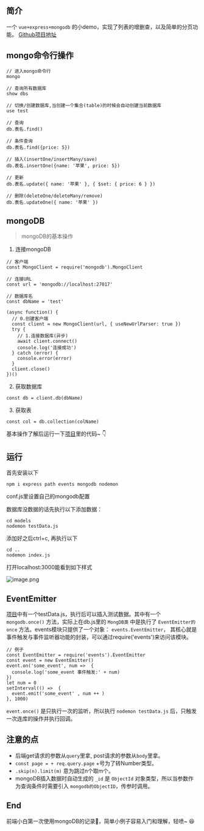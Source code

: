 ## 简介

一个 `vue+express+mongodb` 的小demo，实现了列表的增删查，以及简单的分页功能。
[Github项目地址](https://github.com/Yu-Lxy/Daily_practice/tree/master/mongo)

<!-- more -->

## mongo命令行操作
```
// 进入mongo命令行
mongo

// 查询所有数据库
show dbs

// 切换/创建数据库,当创建一个集合(table)的时候会自动创建当前数据库
use test

// 查询
db.表名.find()

// 条件查询
db.表名.find({price: 5})

// 插入(insertOne/insertMany/save)
db.表名.insertOne({name: '苹果', price: 5})

// 更新
db.表名.update({ name: '苹果' }, { $set: { price: 6 } })

// 删除(deleteOne/deleteMany/remove)
db.表名.updateOne({ name: '苹果' })
```

## mongoDB
> mongoDB的基本操作

1. 连接mongoDB
```
// 客户端
const MongoClient = require('mongodb').MongoClient

// 连接URL
const url = 'mongodb://localhost:27017'

// 数据库名
const dbName = 'test'

(async function() {
  // 0.创建客户端
  const client = new MongoClient(url, { useNewUrlParser: true })
  try {
    // 1.连接数据库(异步) 
    await client.connect() 
    console.log('连接成功')
  } catch (error) {
    console.error(error)
  }
  client.close()
})()
```
2. 获取数据库
```
const db = client.db(dbName)
```
3. 获取表
```
const col = db.collection(colName)
```

基本操作了解后运行一下[项目](https://github.com/Yu-Lxy/Daily_practice/tree/master/mongo)里的代码~ 👇

## 运行
首先安装以下
```
npm i express path events mongodb nodemon
```

conf.js里设置自己的mongodb配置

数据库没数据的话先执行以下添加数据：
```
cd models
nodemon testData.js
```

添加好之后ctrl+c, 再执行以下
```
cd ..
nodemon index.js
```
打开localhost:3000能看到如下样式

![image.png](https://i.loli.net/2020/08/27/ALNjeIKPOY9QTHF.png)


## EventEmitter
[项目](https://github.com/Yu-Lxy/Daily_practice/tree/master/mongo)中有一个testData.js，执行后可以插入测试数据。其中有一个 `mongodb.once()` 方法，实际上在db.js里的 `MongDB类` 中是执行了 `EventEmitter的once` 方法。events模块只提供了一个对象： `events.EventEmitter`， 其核心就是事件触发与事件监听器功能的封装，可以通过require('events')来访问该模块。
```
// 例子
const EventEmitter = require('events').EventEmitter 
const event = new EventEmitter() 
event.on('some_event', num =>  { 
  console.log('some_event 事件触发:' + num) 
}) 
let num = 0
setInterval(() =>  { 
  event.emit('some_event' , num ++ ) 
}, 1000) 
```
`event.once()` 是只执行一次的监听，所以执行 `nodemon testData.js` 后，只触发一次连库的操作并执行回调。

## 注意的点
- 后端get请求的参数从`query`里拿, post请求的参数从`body`里拿。
- `const page = + req.query.page` +号为了转Number类型。
- `.skip(n).limit(m)` 意为跳过n个取m个。
- mongoDB插入数据时自动生成的 `_id` 是 `ObjectId` 对象类型，所以当参数作为查询条件时需要引入 `mongodb的ObjectID`，传参时调用。

## End
前端小白第一次使用mongoDB的记录📝，简单小例子容易入门和理解，轻喷~ 😆